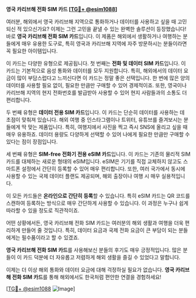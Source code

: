**영국 카리브해 전화 SIM 카드 [[TG💪+ @esim1088](https://t.me/s/esim1088)]**

여러분, 해외에서 영국 카리브해 지역으로 통화하거나 데이터를 사용하고 싶을 때 고민되신 적 있으신가요? 이제는 그런 고민을 끝낼 수 있는 완벽한 솔루션이 등장했습니다! 바로 **영국 카리브해 전화 SIM 카드**입니다. 이 제품은 해외에서 생활하거나 여행하는 분들에게 매우 유용한 도구로, 특히 영국과 카리브해 지역에 자주 방문하시는 분들이라면 꼭 필요한 아이템입니다.

이 카드는 다양한 유형으로 제공됩니다. 첫 번째는 **전화 및 데이터 SIM 카드**입니다. 이 카드는 기본적으로 음성 통화와 데이터를 모두 지원합니다. 특히, 해외에서의 데이터 요금이 많이 부담스럽다고 느끼신다면 이 카드는 정말 좋은 선택입니다. 한 번에 많은 양의 데이터를 사용할 필요 없이, 필요한 만큼만 구매할 수 있어 경제적이죠. 또한, 영국이나 카리브해 지역의 현지 전화번호를 발급받아 사용할 수 있어 현지 사람들과의 소통도 더 편리합니다.

두 번째 유형은 **데이터 전용 SIM 카드**입니다. 이 카드는 단순히 데이터를 사용하는 데 초점이 맞춰져 있습니다. 해외 여행 중 인스타그램이나 트위터, 유튜브를 즐겨보시는 분들에게 딱 맞는 제품입니다. 특히, 여행지에서 사진을 찍고 즉시 SNS에 올리고 싶을 때 매우 유용하죠. 데이터 용량도 다양하게 선택할 수 있어 나에게 필요한 만큼만 구매할 수 있다는 점이 장점입니다.

세 번째 유형은 **SIM-free 전화기 전용 eSIM 카드**입니다. 이 카드는 기존의 물리적 SIM 카드를 대체하는 새로운 형태의 eSIM입니다. eSIM은 기기를 직접 교체하지 않고도 스마트폰 설정에서 간단히 등록할 수 있어 매우 편리합니다. 또한, 여러 국가에서 동시에 사용할 수 있는 국제 데이터 플랜도 제공되며, 해외 출장이나 여행 시 매우 실용적입니다.

이 모든 카드들은 **온라인으로 간단히 등록**할 수 있습니다. 특히 eSIM 카드는 QR 코드를 스캔하여 등록하는 방식으로 매우 간단하게 사용할 수 있습니다. 이 과정은 누구나 쉽게 따라할 수 있을 정도로 직관적이죠.

어떤 상황에서든, 영국 카리브해 전화 SIM 카드는 여러분의 해외 생활과 여행을 더욱 편리하게 만들어 줄 것입니다. 특히, 데이터 요금과 국제 전화 요금이 큰 부담이 되는 분들에게는 필수품이라고 할 수 있겠죠.

**영국 카리브해 전화 SIM 카드**를 사용해보신 분들의 후기도 매우 긍정적입니다. 많은 분들이 이 카드 덕분에 더 자유롭고 저렴하게 해외 생활을 즐길 수 있었다고 말합니다.

이제는 더 이상 해외 통화와 데이터 요금에 대해 걱정하실 필요가 없습니다. **영국 카리브해 전화 SIM 카드**를 통해 해외에서도 한국처럼 편안한 연결을 경험하세요!

[[TG💪+ @esim1088](https://t.me/s/esim1088) ![Image](https://i.postimg.cc/Y0z9fWf4/image.png)]